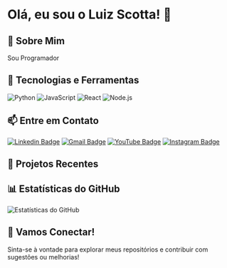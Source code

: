 # Olá, eu sou o Luiz Scotta! 👋

## 🚀 Sobre Mim

Sou Programador

## 🔧 Tecnologias e Ferramentas

![Python](https://img.shields.io/badge/-Python-333333?style=flat&logo=python)
![JavaScript](https://img.shields.io/badge/-JavaScript-333333?style=flat&logo=javascript)
![React](https://img.shields.io/badge/-React-333333?style=flat&logo=react)
![Node.js](https://img.shields.io/badge/-Node.js-333333?style=flat&logo=node.js)


## 📫 Entre em Contato

[![Linkedin Badge](https://img.shields.io/badge/-Luiz%20Scotta-blue?style=flat&logo=Linkedin&logoColor=white)](https://www.linkedin.com/in/luiz-scotta-450572213/)
[![Gmail Badge](https://img.shields.io/badge/-luizhgscotta@gmail.com-c14438?style=flat&logo=Gmail&logoColor=white)](mailto:luizhgscotta@gmail.com)
[![YouTube Badge](https://img.shields.io/badge/-ScottaDev-FF0000?style=flat-square&logo=YouTube&logoColor=white)](https://www.youtube.com/@ScottaDev)
[![Instagram Badge](https://img.shields.io/badge/-@scotta.dev-E4405F?style=flat-square&logo=Instagram&logoColor=white)](https://www.instagram.com/scotta.dev/)


## 💼 Projetos Recentes


## 📊 Estatísticas do GitHub

![Estatísticas do GitHub](https://github-readme-stats.vercel.app/api?username=luizHScotta&show_icons=true&theme=dracula&include_all_commits=true)


## 🌟 Vamos Conectar!

Sinta-se à vontade para explorar meus repositórios e contribuir com sugestões ou melhorias!

